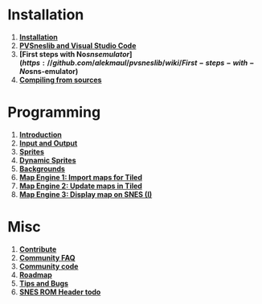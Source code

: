 # Installation #

  1. **[Installation](https://github.com/alekmaul/pvsneslib/wiki/Installation)**
  1. **[PVSneslib and Visual Studio Code](https://github.com/alekmaul/pvsneslib/wiki/PVSneslib-and-Visual-Studio-Code)**
  1. **[First steps with No$sns emulator](https://github.com/alekmaul/pvsneslib/wiki/First-steps-with-No$sns-emulator)**
  1. **[Compiling from sources](https://github.com/alekmaul/pvsneslib/wiki/Compiling-from-sources)**

# Programming #
  1. **[Introduction](https://github.com/alekmaul/pvsneslib/wiki/Introduction)**
  1. **[Input and Output](https://github.com/alekmaul/pvsneslib/wiki/Input-and-Output)**
  1. **[Sprites](https://github.com/alekmaul/pvsneslib/wiki/Sprites)**
  1. **[Dynamic Sprites](https://github.com/alekmaul/pvsneslib/wiki/Dynamic-Sprites)**
  1. **[Backgrounds](https://github.com/alekmaul/pvsneslib/wiki/Backgrounds)**
  1. **[Map Engine 1: Import maps for Tiled](https://github.com/alekmaul/pvsneslib/wiki/Import-maps-for-Tiled)**
  1. **[Map Engine 2: Update maps in Tiled](https://github.com/alekmaul/pvsneslib/wiki/Update-Maps-in-Tiled)**
  1. **[Map Engine 3: Display map on SNES (I)]( https://github.com/alekmaul/pvsneslib/wiki/Display-map-on-SNES-(1))**

# Misc #
  1. **[Contribute](https://github.com/alekmaul/pvsneslib/wiki/Contribute)**
  1. **[Community FAQ](https://github.com/alekmaul/pvsneslib/wiki/Community-FAQ)**
  1. **[Community code](https://github.com/alekmaul/pvsneslib/wiki/Community-code)**
  1. **[Roadmap](https://github.com/alekmaul/pvsneslib/wiki/Roadmap)**
  1. **[Tips and Bugs](https://github.com/alekmaul/pvsneslib/wiki/Tips-and-Bugs)**
  1. **[SNES ROM Header **todo**](https://github.com/alekmaul/pvsneslib/wiki/SNES-ROM-Header)**
